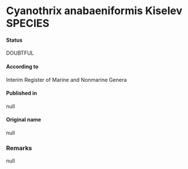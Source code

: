 # Cyanothrix anabaeniformis Kiselev SPECIES

#### Status
DOUBTFUL

#### According to
Interim Register of Marine and Nonmarine Genera

#### Published in
null

#### Original name
null

### Remarks
null